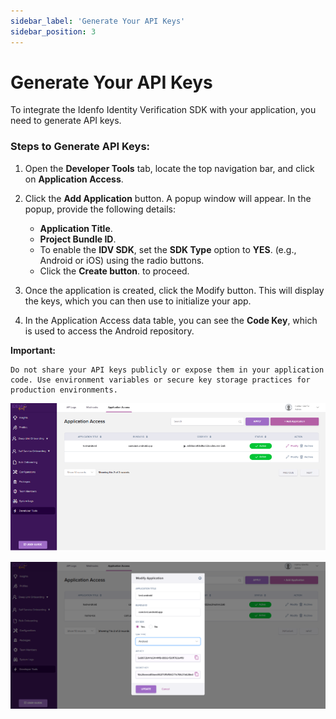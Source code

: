 ```yaml
---
sidebar_label: 'Generate Your API Keys'
sidebar_position: 3
---
```


# Generate Your API Keys

<!-- ### *3. Generate API Keys*   -->

To integrate the Idenfo Identity Verification SDK with your application, you need to generate API keys.  

### Steps to Generate API Keys:  

1. Open the **Developer Tools** tab, locate the top navigation bar, and click on **Application Access**.
2. Click the **Add Application** button. A popup window will appear.
In the popup, provide the following details:
    - **Application Title**.
    - **Project Bundle ID**.
    - To enable the **IDV SDK**, set the **SDK Type** option to **YES**. (e.g., Android or iOS) using the radio buttons. 
    - Click the **Create button**. to proceed.

3. Once the application is created, click the Modify button. This will display the keys, which you can then use to initialize your app.
4. In the Application Access data table, you can see the **Code Key**, which is used to access the Android repository.

**Important:** 

    Do not share your API keys publicly or expose them in your application code. Use environment variables or secure key storage practices for production environments.

![My Image](../../static/img/apedit.png)

![My Image](../../static/img/newqq.png)

